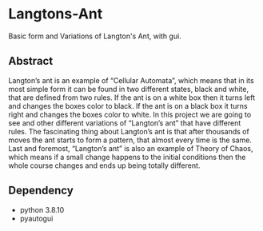 # Langtons-Ant

Basic form and Variations of Langton's Ant, with gui.

## Abstract

Langton’s ant is an example of “Cellular Automata”, which means that in its most simple form it can be 
found in two different states, black and white, that are defined from two rules. If the ant is on a white 
box then it turns left and changes the boxes color to black. If the ant is on a black box it turns right 
and changes the boxes color to white. In this project we are going to see and other different variations 
of “Langton’s ant” that have different rules. The fascinating thing about Langton’s ant is that after 
thousands of moves the ant starts to form a pattern, that almost every time is the same. Last and foremost, 
“Langton’s ant” is also an example of Theory of Chaos, which means if a small change happens to the initial 
conditions then the whole course changes and ends up being totally different.

## Dependency

- python 3.8.10
- pyautogui
